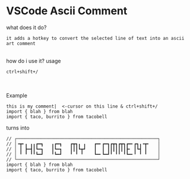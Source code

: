 # VSCode Ascii Comment
what does it do?
```
it adds a hotkey to convert the selected line of text into an ascii art comment
```
 \
how do i use it?
usage
```
ctrl+shift+/
```
 \
 \
Example
```
this is my comment|  <-cursor on this line & ctrl+shift+/
import { blah } from blah
import { taco, burrito } from tacobell
```
turns into 
```
// ┌─────────────────────────────────────────────────────┐
// │╺┳╸╻ ╻╻┏━┓   ╻┏━┓   ┏┳┓╻ ╻   ┏━╸┏━┓┏┳┓┏┳┓┏━╸┏┓╻╺┳╸   │
// │ ┃ ┣━┫┃┗━┓   ┃┗━┓   ┃┃┃┗┳┛   ┃  ┃ ┃┃┃┃┃┃┃┣╸ ┃┗┫ ┃    │
// │ ╹ ╹ ╹╹┗━┛   ╹┗━┛   ╹ ╹ ╹    ┗━╸┗━┛╹ ╹╹ ╹┗━╸╹ ╹ ╹    │
// └─────────────────────────────────────────────────────┘
import { blah } from blah
import { taco, burrito } from tacobell

```